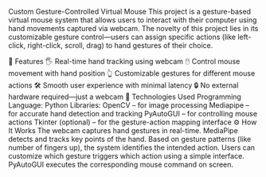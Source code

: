 Custom Gesture-Controlled Virtual Mouse
This project is a gesture-based virtual mouse system that allows users to interact with their computer using hand movements captured via webcam. The novelty of this project lies in its customizable gesture control—users can assign specific actions (like left-click, right-click, scroll, drag) to hand gestures of their choice.

🧠 Features
🖐️ Real-time hand tracking using webcam
🖱️ Control mouse movement with hand position
👆 Customizable gestures for different mouse actions
🛠️ Smooth user experience with minimal latency
🔒 No external hardware required—just a webcam
📌 Technologies Used
Programming Language: Python
Libraries:
OpenCV – for image processing
Mediapipe – for accurate hand detection and tracking
PyAutoGUI – for controlling mouse actions
Tkinter (optional) – for the gesture-action mapping interface
⚙️ How It Works
The webcam captures hand gestures in real-time.
MediaPipe detects and tracks key points of the hand.
Based on gesture patterns (like number of fingers up), the system identifies the intended action.
Users can customize which gesture triggers which action using a simple interface.
PyAutoGUI executes the corresponding mouse command on screen.

